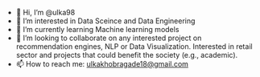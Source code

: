- 👋 Hi, I’m @ulka98
- 👀 I’m interested in Data Sceince and Data Engineering
- 🌱 I’m currently learning Machine learning models
- 💞️ I’m looking to collaborate on any interested project on recommendation engines, NLP or Data Visualization. Interested in retail sector and projects that could benefit the society (e.g., academic).
- 📫 How to reach me: ulkakhobragade18@gmail.com

<!---
ulka98/ulka98 is a ✨ special ✨ repository because its `README.md` (this file) appears on your GitHub profile.
You can click the Preview link to take a look at your changes.
--->
